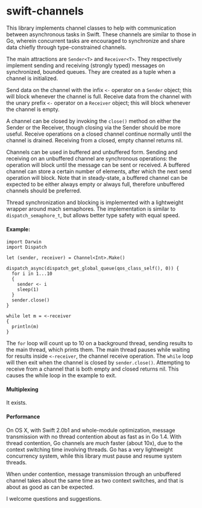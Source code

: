 swift-channels
==============

This library implements channel classes to help with communication between
asynchronous tasks in Swift. These channels are similar to those
in Go, wherein concurrent tasks are encouraged to synchronize and share
data chiefly through type-constrained channels.

The main attractions are `Sender<T>` and `Receiver<T>`. They respectively
implement sending and receiving (strongly typed) messages on synchronized,
bounded queues. They are created as a tuple when a channel is initialized.

Send data on the channel with the infix `<-` operator on a
`Sender` object; this will block whenever the channel is full.
Receive data from the channel with the unary prefix `<-`
operator on a `Receiver` object; this will block whenever
the channel is empty.

A channel can be closed by invoking the `close()` method on either the
Sender or the Receiver, though closing via the Sender should be more
useful. Receive operations on a closed channel continue normally until
the channel is drained. Receiving from a closed, empty channel returns nil.

Channels can be used in buffered and unbuffered form. Sending and receiving
on an unbuffered channel are synchronous operations: the operation will
block until the message can be sent or received. A buffered channel can
store a certain number of elements, after which the next send operation will block.
Note that in steady-state, a buffered channel can be expected to be either
always empty or always full, therefore unbuffered channels should be preferred.

Thread synchronization and blocking is implemented with a lightweight wrapper
around mach semaphores. The implementation is similar to
`dispatch_semaphore_t`, but allows better type safety with equal speed.

#### Example:
```
import Darwin
import Dispatch

let (sender, receiver) = Channel<Int>.Make()

dispatch_async(dispatch_get_global_queue(qos_class_self(), 0)) {
  for i in 1...10
  {
    sender <- i
    sleep(1)
  }
  sender.close()
}

while let m = <-receiver
{
  println(m)
}
```

The `for` loop will count up to 10 on a background thread, sending
results to the main thread, which prints them. The main thread pauses
while waiting for results inside `<-receiver`, the channel receive
operation. The `while` loop will then exit when the channel is
closed by `sender.close()`. Attempting to receive from a channel that
is both empty and closed returns nil.
This causes the while loop in the example to exit.

#### Multiplexing

It exists.

#### Performance

On OS X, with Swift 2.0b1 and whole-module optimization,
message transmission with no thread contention about as fast as
in Go 1.4. With thread contention, Go channels are *much* faster (about 10x),
due to the context switching time involving threads. Go has a
very lightweight concurrency system, while this library must pause and
resume system threads.

When under contention, message transmission through an unbuffered channel
takes about the same time as two context switches, and that
is about as good as can be expected.

I welcome questions and suggestions.
